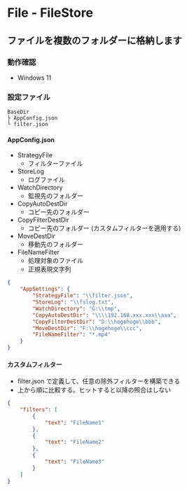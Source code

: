 # File - FileStore

## ファイルを複数のフォルダーに格納します

### 動作確認

- Windows 11

### 設定ファイル

```text
BaseDir
├ AppConfig.json
└ filter.json
```

#### AppConfig.json

- StrategyFile
  - フィルターファイル
- StoreLog
  - ログファイル
- WatchDirectory
  - 監視先のフォルダー
- CopyAutoDestDir
  - コピー先のフォルダー
- CopyFilterDestDir
  - コピー先のフォルダー (カスタムフィルターを適用する)
- MoveDestDir
  - 移動先のフォルダー
- FileNameFilter
  - 処理対象のファイル
  - 正規表現文字列

```json:AppConfig.json
{
    "AppSettings": {
        "StrategyFile": "\\filter.json",
        "StoreLog": "\\fslog.txt",
        "WatchDirectory": "G:\\tmp",
        "CopyAutoDestDir": "\\\\192.168.xxx.xxx\\aaa",
        "CopyFilterDestDir": "D:\\hogehoge\\bbb",
        "MoveDestDir": "F:\\hogehoge\\ccc",
        "FileNameFilter": "*.mp4"
    }
}
```

#### カスタムフィルター

- filter.json で定義して、任意の除外フィルターを構築できる
- 上から順に比較する。ヒットすると以降の照合はしない

```json:filter.json
{
    "filters": [
        {
            "text": "FileName1"
        },
        {
            "text": "FileName2"
        },
        {
            "text": "FileName3"
        }
    ]
}
```
